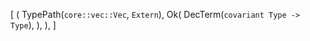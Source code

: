 [
    (
        TypePath(`core::vec::Vec`, `Extern`),
        Ok(
            DecTerm(`covariant Type -> Type`),
        ),
    ),
]